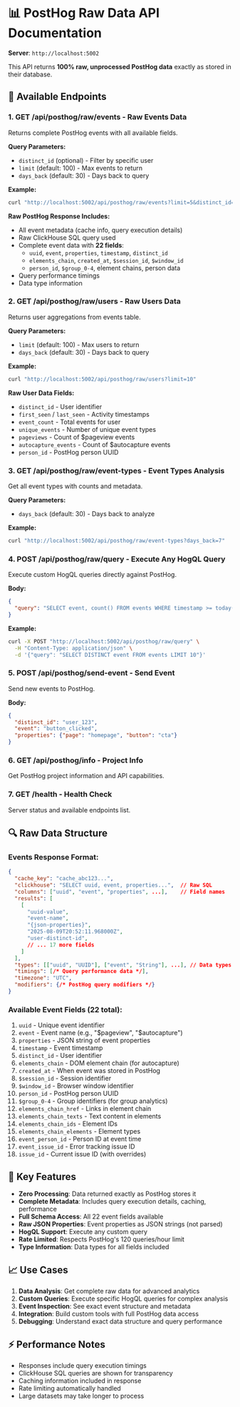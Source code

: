 # 📊 PostHog Raw Data API Documentation

**Server**: `http://localhost:5002`

This API returns **100% raw, unprocessed PostHog data** exactly as stored in their database.

## 🚀 Available Endpoints

### 1. **GET /api/posthog/raw/events** - Raw Events Data

Returns complete PostHog events with all available fields.

**Query Parameters:**
- `distinct_id` (optional) - Filter by specific user
- `limit` (default: 100) - Max events to return  
- `days_back` (default: 30) - Days back to query

**Example:**
```bash
curl "http://localhost:5002/api/posthog/raw/events?limit=5&distinct_id=user_123"
```

**Raw PostHog Response Includes:**
- All event metadata (cache info, query execution details)
- Raw ClickHouse SQL query used
- Complete event data with **22 fields**:
  - `uuid`, `event`, `properties`, `timestamp`, `distinct_id`
  - `elements_chain`, `created_at`, `$session_id`, `$window_id`
  - `person_id`, `$group_0-4`, element chains, person data
- Query performance timings
- Data type information

### 2. **GET /api/posthog/raw/users** - Raw Users Data

Returns user aggregations from events table.

**Query Parameters:**
- `limit` (default: 100) - Max users to return
- `days_back` (default: 30) - Days back to query

**Example:**
```bash
curl "http://localhost:5002/api/posthog/raw/users?limit=10"
```

**Raw User Data Fields:**
- `distinct_id` - User identifier
- `first_seen` / `last_seen` - Activity timestamps
- `event_count` - Total events for user
- `unique_events` - Number of unique event types
- `pageviews` - Count of $pageview events
- `autocapture_events` - Count of $autocapture events
- `person_id` - PostHog person UUID

### 3. **GET /api/posthog/raw/event-types** - Event Types Analysis

Get all event types with counts and metadata.

**Query Parameters:**
- `days_back` (default: 30) - Days back to analyze

**Example:**
```bash
curl "http://localhost:5002/api/posthog/raw/event-types?days_back=7"
```

### 4. **POST /api/posthog/raw/query** - Execute Any HogQL Query

Execute custom HogQL queries directly against PostHog.

**Body:**
```json
{
  "query": "SELECT event, count() FROM events WHERE timestamp >= today() - INTERVAL 1 DAY GROUP BY event"
}
```

**Example:**
```bash
curl -X POST "http://localhost:5002/api/posthog/raw/query" \
  -H "Content-Type: application/json" \
  -d '{"query": "SELECT DISTINCT event FROM events LIMIT 10"}'
```

### 5. **POST /api/posthog/send-event** - Send Event

Send new events to PostHog.

**Body:**
```json
{
  "distinct_id": "user_123",
  "event": "button_clicked", 
  "properties": {"page": "homepage", "button": "cta"}
}
```

### 6. **GET /api/posthog/info** - Project Info

Get PostHog project information and API capabilities.

### 7. **GET /health** - Health Check

Server status and available endpoints list.

## 🔍 Raw Data Structure

### Events Response Format:
```json
{
  "cache_key": "cache_abc123...",
  "clickhouse": "SELECT uuid, event, properties...",  // Raw SQL
  "columns": ["uuid", "event", "properties", ...],    // Field names
  "results": [
    [
      "uuid-value",
      "event-name", 
      "{json-properties}",
      "2025-08-09T20:52:11.968000Z",
      "user-distinct-id",
      // ... 17 more fields
    ]
  ],
  "types": [["uuid", "UUID"], ["event", "String"], ...], // Data types
  "timings": [/* Query performance data */],
  "timezone": "UTC",
  "modifiers": {/* PostHog query modifiers */}
}
```

### Available Event Fields (22 total):
1. `uuid` - Unique event identifier
2. `event` - Event name (e.g., "$pageview", "$autocapture")
3. `properties` - JSON string of event properties
4. `timestamp` - Event timestamp
5. `distinct_id` - User identifier
6. `elements_chain` - DOM element chain (for autocapture)
7. `created_at` - When event was stored in PostHog
8. `$session_id` - Session identifier
9. `$window_id` - Browser window identifier
10. `person_id` - PostHog person UUID
11. `$group_0-4` - Group identifiers (for group analytics)
12. `elements_chain_href` - Links in element chain
13. `elements_chain_texts` - Text content in elements
14. `elements_chain_ids` - Element IDs
15. `elements_chain_elements` - Element types
16. `event_person_id` - Person ID at event time
17. `event_issue_id` - Error tracking issue ID
18. `issue_id` - Current issue ID (with overrides)

## 🎯 Key Features

- **Zero Processing**: Data returned exactly as PostHog stores it
- **Complete Metadata**: Includes query execution details, caching, performance
- **Full Schema Access**: All 22 event fields available
- **Raw JSON Properties**: Event properties as JSON strings (not parsed)
- **HogQL Support**: Execute any custom query
- **Rate Limited**: Respects PostHog's 120 queries/hour limit
- **Type Information**: Data types for all fields included

## 📈 Use Cases

1. **Data Analysis**: Get complete raw data for advanced analytics
2. **Custom Queries**: Execute specific HogQL queries for complex analysis  
3. **Event Inspection**: See exact event structure and metadata
4. **Integration**: Build custom tools with full PostHog data access
5. **Debugging**: Understand exact data structure and query performance

## ⚡ Performance Notes

- Responses include query execution timings
- ClickHouse SQL queries are shown for transparency  
- Caching information included in response
- Rate limiting automatically handled
- Large datasets may take longer to process